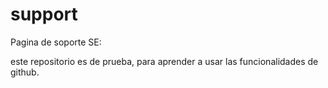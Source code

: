support
=======

Pagina de soporte SE:

este repositorio es de prueba, para aprender a usar las funcionalidades de github.
